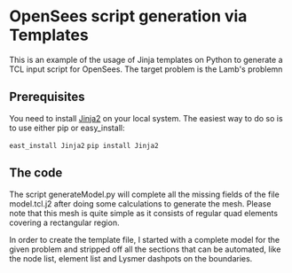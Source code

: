 # OpenSees script generation via Templates

This is an example of the usage of Jinja templates on Python to generate a TCL input script for
OpenSees. The target problem is the Lamb's problemn

## Prerequisites
You need to install [Jinja2](http://jinja.pocoo.org/) on your local system. The easiest way to do 
so is to use either pip or easy_install:

`east_install Jinja2`
`pip install Jinja2`

## The code
The script generateModel.py will complete all the missing fields of the file model.tcl.j2 after doing
some calculations to generate the mesh. Please note that this mesh is quite simple as it consists of
regular quad elements covering a rectangular region. 

In order to create the template file, I started with a complete model for the given problem and stripped
off all the sections that can be automated, like the node list, element list and Lysmer dashpots on the 
boundaries.


